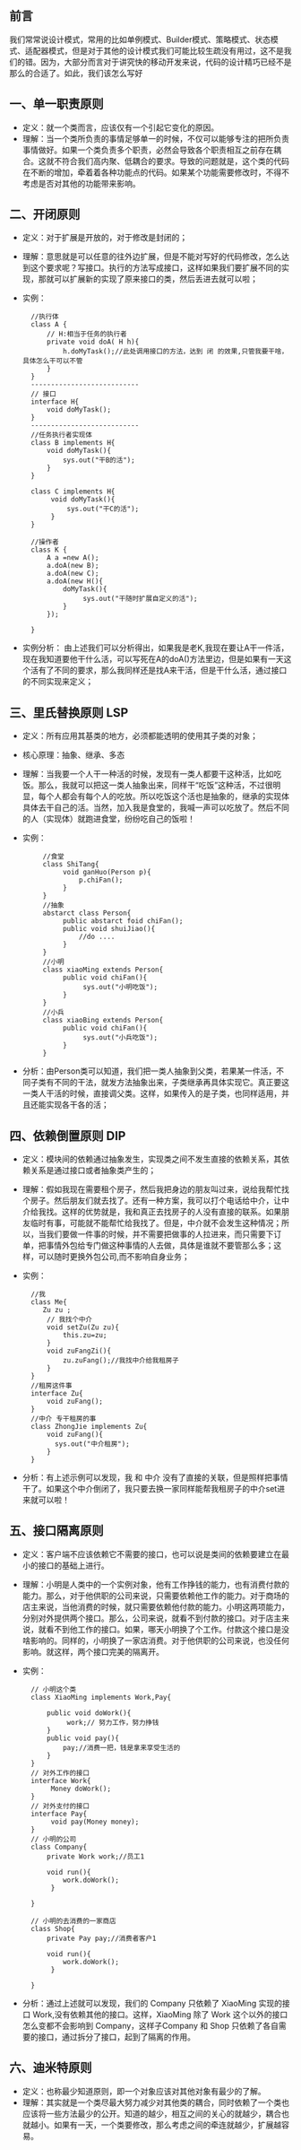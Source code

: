 ## 前言

我们常常说设计模式，常用的比如单例模式、Builder模式、策略模式、状态模式、适配器模式，但是对于其他的设计模式我们可能比较生疏没有用过，这不是我们的错。因为，大部分而言对于讲究快的移动开发来说，代码的设计精巧已经不是那么的合适了。如此，我们该怎么写好

## 一、单一职责原则

+ 定义：就一个类而言，应该仅有一个引起它变化的原因。
+ 理解：当一个类所负责的事情足够单一的时候，不仅可以能够专注的把所负责事情做好。如果一个类负责多个职责，必然会导致各个职责相互之前存在耦合。这就不符合我们高内聚、低耦合的要求。导致的问题就是，这个类的代码在不断的增加，牵着着各种功能点的代码。如果某个功能需要修改时，不得不考虑是否对其他的功能带来影响。

## 二、开闭原则
+ 定义：对于扩展是开放的，对于修改是封闭的；
+ 理解：意思就是可以任意的往外边扩展，但是不能对写好的代码修改，怎么达到这个要求呢？写接口。执行的方法写成接口，这样如果我们要扩展不同的实现，那就可以扩展新的实现了原来接口的类，然后丢进去就可以啦；
+ 实例：


        //执行体
        class A {
            // H:相当于任务的执行者
            private void doA( H h){
                h.doMyTask();//此处调用接口的方法，达到 闭 的效果,只管我要干啥，具体怎么干可以不管
            }
        }
        ---------------------------
        // 接口
        interface H{
            void doMyTask();
        }
        ---------------------------
        //任务执行者实现体
        class B implements H{
            void doMyTask(){
                sys.out("干B的活");
            }
        }

        class C implements H{
             void doMyTask(){
                 sys.out("干C的活");
             }
        }

        //操作者
        class K {
            A a =new A();
            a.doA(new B);
            a.doA(new C);
            a.doA(new H(){
                doMyTask(){
                     sys.out("干随时扩展自定义的活");
                }
            });

        }

+ 实例分析：
由上述我们可以分析得出，如果我是老K,我现在要让A干一件活，现在我知道要他干什么活，可以写死在A的doA()方法里边，但是如果有一天这个活有了不同的要求，那么我同样还是找A来干活，但是干什么活，通过接口的不同实现来定义；


## 三、里氏替换原则 LSP
+ 定义：所有应用其基类的地方，必须都能透明的使用其子类的对象；
+ 核心原理：抽象、继承、多态
+ 理解：当我要一个人干一种活的时候，发现有一类人都要干这种活，比如吃饭。那么，我就可以把这一类人抽象出来，同样干“吃饭”这种活，不过很明显，每个人都会有每个人的吃放。所以吃饭这个活也是抽象的，继承的实现体具体去干自己的活。当然，加入我是食堂的，我喊一声可以吃放了。然后不同的人（实现体）就跑进食堂，纷纷吃自己的饭啦！
+ 实例：


	       //食堂
	       class ShiTang{
	            void ganHuo(Person p){
	                p.chiFan();
	            }
	       }
	       //抽象
	       abstarct class Person{
	            public abstarct foid chiFan();
	            public void shuiJiao(){
	                //do ....
	            }
	       }
	       //小明
	       class xiaoMing extends Person{
	            public void chiFan(){
	                 sys.out("小明吃饭");
	            }
	       }
	       //小兵
	       class xiaoBing extends Person{
	            public void chiFan(){
	                 sys.out("小兵吃饭");
	            }
	       }


+ 分析：由Person类可以知道，我们把一类人抽象到父类，若果某一件活，不同子类有不同的干法，就发方法抽象出来，子类继承再具体实现它。真正要这一类人干活的时候，直接调父类。这样，如果传入的是子类，也同样适用，并且还能实现各干各的活；

## 四、依赖倒置原则 DIP


+ 定义：模块间的依赖通过抽象发生，实现类之间不发生直接的依赖关系，其依赖关系是通过接口或者抽象类产生的；
+ 理解：假如我现在需要租个房子，然后我把身边的朋友叫过来，说给我帮忙找个房子。然后朋友们就去找了。还有一种方案，我可以打个电话给中介，让中介给我找。这样的优势就是，我和真正去找房子的人没有直接的联系。如果朋友临时有事，可能就不能帮忙给我找了。但是，中介就不会发生这种情况；所以，当我们要做一件事的时候，并不需要把做事的人拉进来，而只需要下订单，把事情外包给专门做这种事情的人去做，具体是谁就不要管那么多；这样，可以随时更换外包公司,而不影响自身业务；
+ 实例：

        //我
        class Me{
           Zu zu ;
            // 我找个中介
            void setZu(Zu zu){
                this.zu=zu;
            }
            void zuFangZi(){
                zu.zuFang();//我找中介给我租房子
            }
        }
        //租房这件事
        interface Zu{
            void zuFang();
        }
        //中介 专干租房的事
        class ZhongJie implements Zu{
            void zuFang(){
              sys.out("中介租房");
            }
        }
        
+ 分析：有上述示例可以发现，我 和 中介 没有了直接的关联，但是照样把事情干了。如果这个中介倒闭了，我只要去换一家同样能帮我租房子的中介set进来就可以啦！



## 五、接口隔离原则

+ 定义：客户端不应该依赖它不需要的接口，也可以说是类间的依赖要建立在最小的接口的基础上进行。
+ 理解：小明是人类中的一个实例对象，他有工作挣钱的能力，也有消费付款的能力。那么，对于他供职的公司来说，只需要依赖他工作的能力。对于商场的店主来说，当他消费的时候，就只需要依赖他付款的能力。小明这两项能力，分别对外提供两个接口。那么，公司来说，就看不到付款的接口。对于店主来说，就看不到他工作的接口。如果，哪天小明换了个工作。付款这个接口是没啥影响的。同样的，小明换了一家店消费。对于他供职的公司来说，也没任何影响。就这样，两个接口完美的隔离开。

+ 实例：

		// 小明这个类
		class XiaoMing implements Work,Pay{

			public void doWork(){
				 work;// 努力工作，努力挣钱
            }
			public void pay(){
				pay;//消费一把，钱是拿来享受生活的
            }				 
        }
		// 对外工作的接口
        interface Work{
             Money doWork();
        }
        // 对外支付的接口
        interface Pay{
             void pay(Money money);
        }
		// 小明的公司
		class Company{
			private Work work;//员工1
            
            void run(){
				work.doWork();
             }
           
        }

		// 小明的去消费的一家商店
		class Shop{
			private Pay pay;//消费者客户1
            
            void run(){
				work.doWork();
             }
           
        }

+ 分析：通过上述就可以发现，我们的 Company 只依赖了 XiaoMing 实现的接口 Work,没有依赖其他的接口。这样，XiaoMing 除了 Work 这个以外的接口怎么变都不会影响到 Company，这样子Company 和 Shop 只依赖了各自需要的接口，通过拆分了接口，起到了隔离的作用。

## 六、迪米特原则

+ 定义：也称最少知道原则，即一个对象应该对其他对象有最少的了解。
+ 理解：其实就是一个类尽最大努力减少对其他类的耦合，同时依赖了一个类也应该将一些方法最少的公开。知道的越少，相互之间的关心的就越少，耦合也就越小。如果有一天，一个类要修改，那么考虑之间的牵连就越少，扩展越容易。

